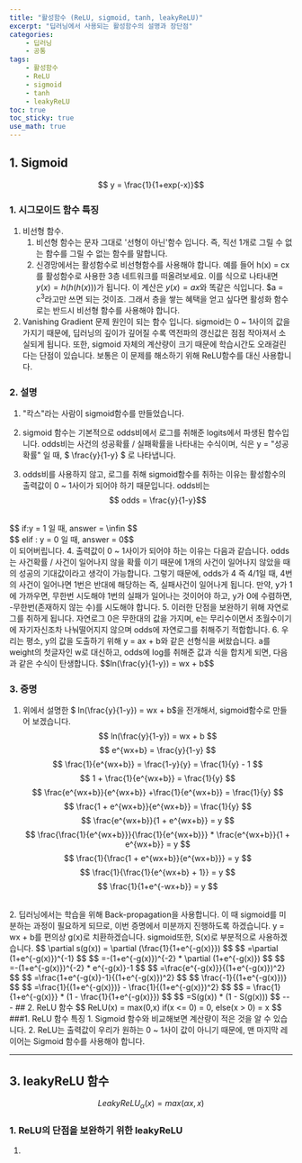 ```yaml
---
title: "활성함수 (ReLU, sigmoid, tanh, leakyReLU)"
excerpt: "딥러닝에서 사용되는 활성함수의 설명과 장단점"
categories:
    - 딥러닝
    - 공통
tags:
    - 활성함수
    - ReLU
    - sigmoid
    - tanh
    - leakyReLU
toc: true
toc_sticky: true
use_math: true
---
```


## 1. Sigmoid<br/>
$$ y = \frac{1}{1+exp(-x)}$$


### 1. 시그모이드 함수 특징
1. 비선형 함수.
    1. 비선형 함수는 문자 그대로 '선형이 아닌'함수 입니다. 즉, 직선 1개로 그릴 수 없는 함수를 그릴 수 없는 함수를 말합니다.<br/>
    2. 신경망에서는 활성함수로 비선형함수를 사용해야 합니다. 예를 들어 h(x) = cx를 활성함수로 사용한 3층 네트워크를 떠올려보세요. 이를 식으로 나타내면 $y(x) = h(h(h(x)))$가 됩니다. 이 계산은 $y(x) = ax$와 똑같은 식입니다. $a = c<sup>3</sup>라고만 쓰면 되는 것이죠. 그래서 층을 쌓는 혜택을 얻고 싶다면 활성화 함수로는 반드시 비선형 함수를 사용해야 합니다.<br/>
2. Vanishing Gradient 문제 원인이 되는 함수 입니다. sigmoid는 0 ~ 1사이의 값을 가지기 때문에, 딥러닝의 깊이가 깊어질 수록 역전파의 갱신값은 점점 작아져서 소실되게 됩니다. 또한, sigmoid 자체의 계산량이 크기 때문에 학습시간도 오래걸린다는 단점이 있습니다. 보통은 이 문제를 해소하기 위해 ReLU함수를 대신 사용합니다.

### 2. 설명
1. "칵스"라는 사람이 sigmoid함수를 만들었습니다.

2. sigmoid 함수는 기본적으로 odds비에서 로그를 취해준 logits에서 파생된 함수입니다. odds비는 사건의 성공확률 / 실패확률을 나타내는 수식이며, 식은 y = "성공확률" 일 때, $ \frac{y}{1-y} $
로 나타냅니다.
3. odds비를 사용하지 않고, 로그를 취해 sigmoid함수를 취하는 이유는 활성함수의 출력값이 0 ~ 1사이가 되어야 하기 때문입니다. odds비는<br/> 
$$ odds = \frac{y}{1-y}$$ 
<br/>
$$ if:y = 1 일 때, answer = \infin $$
<br/>
$$ elif : y = 0 일 때, answer = 0$$
<br/>
이 되어버립니다.
4. 출력값이 0 ~ 1사이가 되어야 하는 이유는 다음과 같습니다. odds는 사건확률 / 사건이 일어나지 않을 확률 이기 때문에 1개의 사건이 일어나지 않았을 때의 성공의 기대값이라고 생각이 가능합니다. 그렇기 때문에, odds가 4 즉 4/1일 때, 4번의 사건이 일어나면 1번은 반대에 해당하는 즉, 실패사건이 일어나게 됩니다. 만약, y가 1에 가까우면, 무한번 시도해야 1번의 실패가 일어나는 것이어야 하고, y가 0에 수렴하면, -무한번(존재하지 않는 수)를 시도해야 합니다.
5. 이러한 단점을 보완하기 위해 자연로그를 취하게 됩니다. 자연로그 0은 무한대의 값을 가지며, e는 무리수이면서 초월수이기에 자기자신조차 나눠떨어지지 않으며 odds에 자연로그를 취해주기 적합합니다.
6. 우리는 평소, y의 값을 도출하기 위해 y = ax + b와 같은 선형식을 써왔습니다. a를 weight의 첫글자인 w로 대신하고, odds에 log를 취해준 값과 식을 합치게 되면, 다음과 같은 수식이 탄생합니다. 
$$ln(\frac{y}{1-y}) = wx + b$$

### 3. 증명
1. 위에서 설명한 $ ln(\frac{y}{1-y}) = wx + b$을 전개해서, sigmoid함수로 만들어 보겠습니다.
$$
ln(\frac{y}{1-y}) = wx + b
$$
$$
 e^{wx+b} = \frac{y}{1-y}
$$
$$
  \frac{1}{e^{wx+b}} = \frac{1-y}{y} = \frac{1}{y} - 1
$$
$$
 1 + \frac{1}{e^{wx+b}} = \frac{1}{y}
$$
$$
\frac{e^{wx+b}}{e^{wx+b}} +\frac{1}{e^{wx+b}} = \frac{1}{y}
$$
$$
\frac{1 + e^{wx+b}}{e^{wx+b}} = \frac{1}{y}
$$
$$
\frac{e^{wx+b}}{1 + e^{wx+b}} = y 
$$
$$
\frac{\frac{1}{e^{wx+b}}}{\frac{1}{e^{wx+b}}} * \frac{e^{wx+b}}{1 + e^{wx+b}} = y 
$$
$$
\frac{1}{\frac{1 + e^{wx+b}}{e^{wx+b}}} = y
$$
$$
\frac{1}{\frac{1}{e^{wx+b} + 1}} = y
$$
$$
\frac{1}{1+e^{-wx+b}} = y
$$
<br/>
2. 딥러닝에서는 학습을 위해 Back-propagation을 사용합니다. 이 때 sigmoid를 미분하는 과정이 필요하게 되므로, 이번 증명에서 미분까지 진행하도록 하겠습니다. y = wx + b를 편의상 g(x)로 치환하겠습니다.
sigmoid또한, S(x)로 부분적으로 사용하겠습니다.
$$
\partial s(g(x)) = \partial (\frac{1}{1+e^{-g(x)}})
$$
$$
=\partial (1+e^{-g(x)})^{-1}
$$
$$
=-(1+e^{-g(x)})^{-2} * \partial (1+e^{-g(x)})
$$
$$
=-(1+e^{-g(x)})^{-2} * e^{-g(x)}-1
$$
$$
=\frac{e^{-g(x)}}{(1+e^{-g(x)})^2}
$$
$$
=\frac{1+e^{-g(x)}-1}{(1+e^{-g(x)})^2}
$$
$$
\frac{-1}{(1+e^{-g(x)})}
$$
$$
=\frac{1}{(1+e^{-g(x)})} - \frac{1}{(1+e^{-g(x)})^2}
$$
$$
= \frac{1}{1+e^{-g(x)}} * (1 - \frac{1}{1+e^{-g(x)}})
$$
$$
=S(g(x)) * (1 - S(g(x)))
$$
---
## 2. ReLU 함수
$$
ReLU(x) = max(0,x) if(x <= 0) = 0, else(x > 0) = x
$$
###1. ReLU 함수 특징
1. Sigmoid 함수와 비교해보면 계산량이 적은 것을 알 수 있습니다.
2. ReLU는 출력값이 우리가 원하는 0 ~ 1사이 값이 아니기 때문에, 맨 마지막 레이어는 Sigmoid 함수를 사용해야 합니다.

---
## 3. leakyReLU 함수
$$
LeakyReLU_\alpha(x) = max(\alpha x, x)
$$
### 1. ReLU의 단점을 보완하기 위한 leakyReLU
1. 
